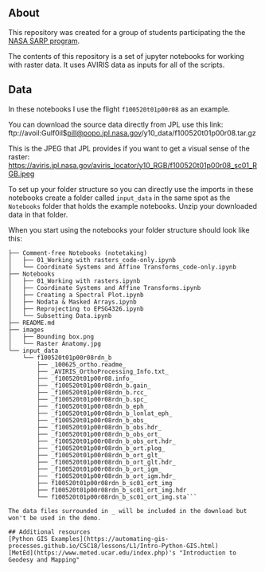 ## About
This repository was created for a group of students participating the the [NASA SARP program](https://www.nasa.gov/centers/ames/earthscience/programs/airbornescience/studentairborneresearchprogram).

The contents of this repository is a set of jupyter notebooks for working with raster data.  It uses AVIRIS data as inputs for all of the scripts.


## Data
In these notebooks I use the flight `f100520t01p00r08` as an example.

You can download the source data directly from JPL use this link:
ftp://avoil:Gulf0il$pill@popo.jpl.nasa.gov/y10_data/f100520t01p00r08.tar.gz

This is the JPEG that JPL provides if you want to get a visual sense of the raster: 
https://aviris.jpl.nasa.gov/aviris_locator/y10_RGB/f100520t01p00r08_sc01_RGB.jpeg

To set up your folder structure so you can directly use the imports in these notebooks create a folder called `input_data` in the same spot as the `Notebooks` folder that holds the example notebooks.  Unzip your downloaded data in that folder.

When you start using the notebooks your folder structure should look like this:
```.
├── Comment-free Notebooks (notetaking)
│   ├── 01_Working with rasters_code-only.ipynb
│   └── Coordinate Systems and Affine Transforms_code-only.ipynb
├── Notebooks
│   ├── 01_Working with rasters.ipynb
│   ├── Coordinate Systems and Affine Transforms.ipynb
│   ├── Creating a Spectral Plot.ipynb
│   ├── Nodata & Masked Arrays.ipynb
│   ├── Reprojecting to EPSG4326.ipynb
│   └── Subsetting Data.ipynb
├── README.md
├── images
│   ├── Bounding box.png
│   └── Raster Anatomy.jpg
└── input_data
    └── f100520t01p00r08rdn_b
        ├── _100625_ortho.readme_
        ├── _AVIRIS_OrthoProcessing_Info.txt_
        ├── _f100520t01p00r08.info_
        ├── _f100520t01p00r08rdn_b.gain_
        ├── _f100520t01p00r08rdn_b.rcc_
        ├── _f100520t01p00r08rdn_b.spc_
        ├── _f100520t01p00r08rdn_b_eph_
        ├── _f100520t01p00r08rdn_b_lonlat_eph_
        ├── _f100520t01p00r08rdn_b_obs_
        ├── _f100520t01p00r08rdn_b_obs.hdr_
        ├── _f100520t01p00r08rdn_b_obs_ort_
        ├── _f100520t01p00r08rdn_b_obs_ort.hdr_
        ├── _f100520t01p00r08rdn_b_ort.plog_
        ├── _f100520t01p00r08rdn_b_ort_glt_
        ├── _f100520t01p00r08rdn_b_ort_glt.hdr_
        ├── _f100520t01p00r08rdn_b_ort_igm_
        ├── _f100520t01p00r08rdn_b_ort_igm.hdr_
        ├── f100520t01p00r08rdn_b_sc01_ort_img
        ├── f100520t01p00r08rdn_b_sc01_ort_img.hdr
        └── f100520t01p00r08rdn_b_sc01_ort_img.sta```

The data files surrounded in _ will be included in the download but won't be used in the demo.

## Additional resources
[Python GIS Examples](https://automating-gis-processes.github.io/CSC18/lessons/L1/Intro-Python-GIS.html)
[MetEd](https://www.meted.ucar.edu/index.php)'s "Introduction to Geodesy and Mapping"
